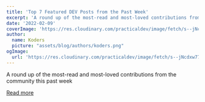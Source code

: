 ```yaml
---
title: 'Top 7 Featured DEV Posts from the Past Week'
excerpt: 'A round up of the most-read and most-loved contributions from the community this past week'
date: '2022-02-09'
coverImage: 'https://res.cloudinary.com/practicaldev/image/fetch/s--jNcdxw77--/c_imagga_scale,f_auto,fl_progressive,h_420,q_auto,w_1000/https://thepracticaldev.s3.amazonaws.com/i/sfwcvweirpf2qka2lg2b.png'
author:
  name: Koders
  picture: "assets/blog/authors/koders.png"
ogImage:
  url: 'https://res.cloudinary.com/practicaldev/image/fetch/s--jNcdxw77--/c_imagga_scale,f_auto,fl_progressive,h_420,q_auto,w_1000/https://thepracticaldev.s3.amazonaws.com/i/sfwcvweirpf2qka2lg2b.png'
---
```


A round up of the most-read and most-loved contributions from the community this past week

[Read more](https://dev.to/devteam/top-7-featured-dev-posts-from-the-past-week-h6h)
